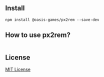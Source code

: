 ## Install
```
npm install @oasis-games/px2rem --save-dev
```
## How to use px2rem?
```

```
## License

[MIT License](https://en.wikipedia.org/wiki/MIT_License)
